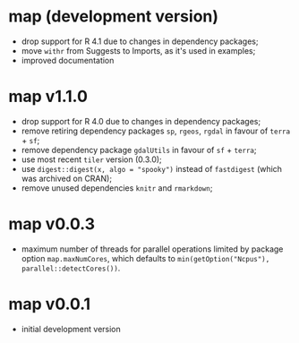 # map (development version)

* drop support for R 4.1 due to changes in dependency packages;
* move `withr` from Suggests to Imports, as it's used in examples;
* improved documentation

# map v1.1.0

* drop support for R 4.0 due to changes in dependency packages;
* remove retiring dependency packages `sp`, `rgeos`, `rgdal` in favour of `terra` + `sf`;
* remove dependency package `gdalUtils` in favour of `sf` + `terra`;
* use most recent `tiler` version (0.3.0);
* use `digest::digest(x, algo = "spooky")` instead of `fastdigest` (which was archived on CRAN);
* remove unused dependencies `knitr` and `rmarkdown`;

# map v0.0.3

* maximum number of threads for parallel operations limited by package option `map.maxNumCores`, which defaults to `min(getOption("Ncpus"), parallel::detectCores())`.

# map v0.0.1

* initial development version
